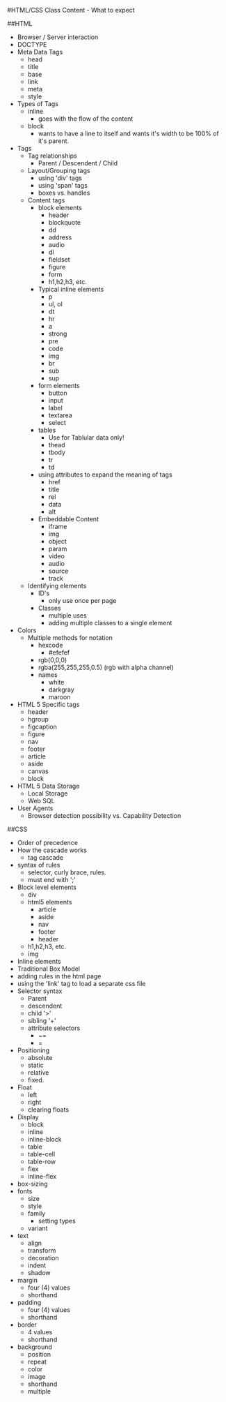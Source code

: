 #HTML/CSS Class Content - What to expect

##HTML

* Browser / Server interaction
* DOCTYPE
* Meta Data Tags
	* head
	* title
	* base
	* link
	* meta
	* style
* Types of Tags
	* inline
		* goes with the flow of the content
	* block
		* wants to have a line to itself and wants it's width to be 100% of it's parent.
* Tags
	* Tag relationships
		* Parent / Descendent / Child
	* Layout/Grouping tags
		* using 'div' tags
		* using 'span' tags
		* boxes vs. handles		
	* Content tags 
		* block elements
			* header
			* blockquote
			* dd
			* address
			* audio
			* dl
			* fieldset
			* figure
			* form
			* h1,h2,h3, etc.
		* Typical inline elements
			* p
			* ul, ol			
			* dt
			* hr
			* a
			* strong
			* pre
			* code
			* img
			* br
			* sub
			* sup
		* form elements
			* button
			* input
			* label
			* textarea
			* select
		* tables
			* Use for Tablular data only!
			* thead
			* tbody
			* tr
			* td			
		* using attributes to expand the meaning of tags
			* href
			* title
			* rel
			* data
			* alt
		* Embeddable Content
			* iframe
			* img
			* object
			* param
			* video
			* audio
			* source
			* track
	* Identifying elements
		* ID's
			* only use once per page
		* Classes	
			* multiple uses
			* adding multiple classes to a single element
* Colors
	* Multiple methods for notation
		* hexcode 
			* \#efefef
		* rgb(0,0,0)
		* rgba(255,255,255,0.5) (rgb with alpha channel)
		* names
			* white
			* darkgray
			* maroon	
* HTML 5 Specific tags
	* header
	* hgroup
	* figcaption
	* figure
	* nav
	* footer
	* article
	* aside
	* canvas
	* block
* HTML 5 Data Storage
	* Local Storage
	* Web SQL
* User Agents
	* Browser detection possibility vs. Capability Detection

	

##CSS
* Order of precedence
* How the cascade works
	* tag cascade
* syntax of rules
	* selector, curly brace, rules.
	* must end with ';'
* Block level elements
	* div
	* html5 elements
		* article
		* aside
		* nav
		* footer
		* header
	* h1,h2,h3, etc.
	* img
* Inline elements
* Traditional Box Model
* adding rules in the html page
* using the 'link' tag to load a separate css file
* Selector syntax
	* Parent
	* descendent 
	* child '>'
	* sibling '+'
	* attribute selectors
		* ~=
		* =
* Positioning
	* absolute
	* static
	* relative
	* fixed.
* Float
	* left
	* right
	* clearing floats
* Display
	* block
	* inline
	* inline-block
	* table
	* table-cell
	* table-row
	* flex
	* inline-flex
* box-sizing
* fonts 
	* size
	* style
	* family
		* setting types
	* variant
* text 
	* align
	* transform
	* decoration
	* indent
	* shadow
* margin
	* four (4) values
	* shorthand
* padding
	* four (4) values
	* shorthand
* border
	* 4 values
	* shorthand
* background
	* position
	* repeat
	* color
	* image
	* shorthand
	* multiple

	
	